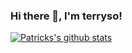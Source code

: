 ### Hi there 👋, I'm terryso!

[![Patricks's github stats](https://github-readme-stats.vercel.app/api?username=terryso)](https://github.com/anuraghazra/github-readme-stats)


<!--
**terryso/terryso** is a ✨ _special_ ✨ repository because its `README.md` (this file) appears on your GitHub profile.

Here are some ideas to get you started:

- 🔭 I’m currently working on ...
- 🌱 I’m currently learning ...
- 👯 I’m looking to collaborate on ...
- 🤔 I’m looking for help with ...
- 💬 Ask me about ...
- 📫 How to reach me: ...
- 😄 Pronouns: ...
- ⚡ Fun fact: ...
-->

